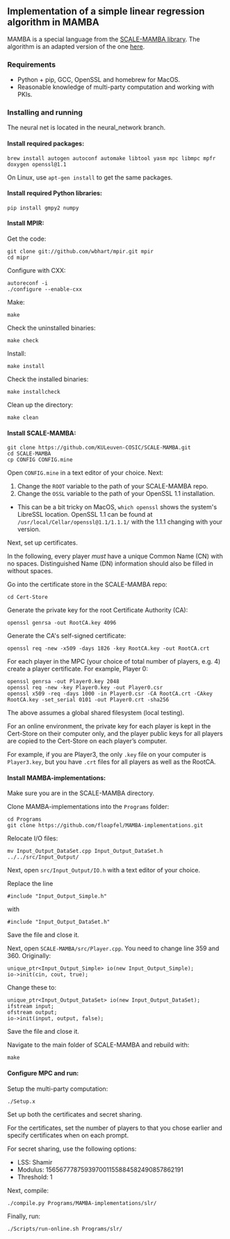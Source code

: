 ## Implementation of a simple linear regression algorithm in MAMBA

MAMBA is a special language from the [SCALE-MAMBA library](https://github.com/KULeuven-COSIC/SCALE-MAMBA).
The algorithm is an adapted version of the one [here](https://machinelearningmastery.com/implement-simple-linear-regression-scratch-python/).

### Requirements

- Python + pip, GCC, OpenSSL and homebrew for MacOS.
- Reasonable knowledge of multi-party computation and working with PKIs.

### Installing and running

The neural net is located in the neural_network branch.

#### Install required packages:

```
brew install autogen autoconf automake libtool yasm mpc libmpc mpfr doxygen openssl@1.1
```
On Linux, use `apt-gen install` to get the same packages.


#### Install required Python libraries:

```
pip install gmpy2 numpy
```


#### Install MPIR:

Get the code:
```
git clone git://github.com/wbhart/mpir.git mpir
cd mipr
```

Configure with CXX:
```
autoreconf -i
./configure --enable-cxx
```

Make:
```
make
```

Check the uninstalled binaries:
```
make check
```

Install:
```
make install
```

Check the installed binaries:
```
make installcheck
```

Clean up the directory:
```
make clean
```


#### Install SCALE-MAMBA:

```
git clone https://github.com/KULeuven-COSIC/SCALE-MAMBA.git
cd SCALE-MAMBA
cp CONFIG CONFIG.mine
```

Open `CONFIG.mine` in a text editor of your choice. Next:
1. Change the `ROOT` variable to the path of your SCALE-MAMBA repo.
2. Change the `OSSL` variable to the path of your OpenSSL 1.1 installation.
  - This can be a bit tricky on MacOS, `which openssl` shows the system's LibreSSL location. OpenSSL 1.1 can be found at `/usr/local/Cellar/openssl@1.1/1.1.1/` with the 1.1.1 changing with your version.

Next, set up certificates.

In the following, every player *must* have a unique Common Name (CN) with no spaces. Distinguished Name (DN) information should also be filled in without spaces.

Go into the certificate store in the SCALE-MAMBA repo:
```
cd Cert-Store
```

Generate the private key for the root Certificate Authority (CA):
```
openssl genrsa -out RootCA.key 4096
```

Generate the CA's self-signed certificate:
```
openssl req -new -x509 -days 1826 -key RootCA.key -out RootCA.crt
```

For each player in the MPC (your choice of total number of players, e.g. 4) create a player certificate. For example, Player 0:
```
openssl genrsa -out Player0.key 2048
openssl req -new -key Player0.key -out Player0.csr
openssl x509 -req -days 1000 -in Player0.csr -CA RootCA.crt -CAkey RootCA.key -set_serial 0101 -out Player0.crt -sha256
```
The above assumes a global shared filesystem (local testing).

For an online environment, the private key for each player is kept in the Cert-Store on their computer only, and the player public keys for all players are copied to the Cert-Store on each player’s computer.

For example, if you are Player3, the only `.key` file on your computer is `Player3.key`, but you have `.crt` files for all players as well as the RootCA.


#### Install MAMBA-implementations:

Make sure you are in the SCALE-MAMBA directory.

Clone MAMBA-implementations into the `Programs` folder:
```
cd Programs
git clone https://github.com/floapfel/MAMBA-implementations.git
```

Relocate I/O files:
```
mv Input_Output_DataSet.cpp Input_Output_DataSet.h ../../src/Input_Output/
```

Next, open `src/Input_Output/IO.h` with a text editor of your choice.

Replace the line
```
#include "Input_Output_Simple.h"
```
with
```
#include "Input_Output_DataSet.h"
```
Save the file and close it.

Next, open `SCALE-MAMBA/src/Player.cpp`.
You need to change line 359 and 360. Originally:
```
unique_ptr<Input_Output_Simple> io(new Input_Output_Simple);
io->init(cin, cout, true);
```
Change these to:
```
unique_ptr<Input_Output_DataSet> io(new Input_Output_DataSet);
ifstream input;
ofstream output;
io->init(input, output, false);
```
Save the file and close it.

Navigate to the main folder of SCALE-MAMBA and rebuild with:
```
make
```

#### Configure MPC and run:

Setup the multi-party computation:
```
./Setup.x
```
Set up both the certificates and secret sharing.

For the certificates, set the number of players to that you chose earlier and specify certificates when on each prompt.

For secret sharing, use the following options:
- LSS: Shamir
- Modulus: 156567778759397001155884582490857862191
- Threshold: 1

Next, compile:
```
./compile.py Programs/MAMBA-implementations/slr/
```

Finally, run:
```
./Scripts/run-online.sh Programs/slr/
```
